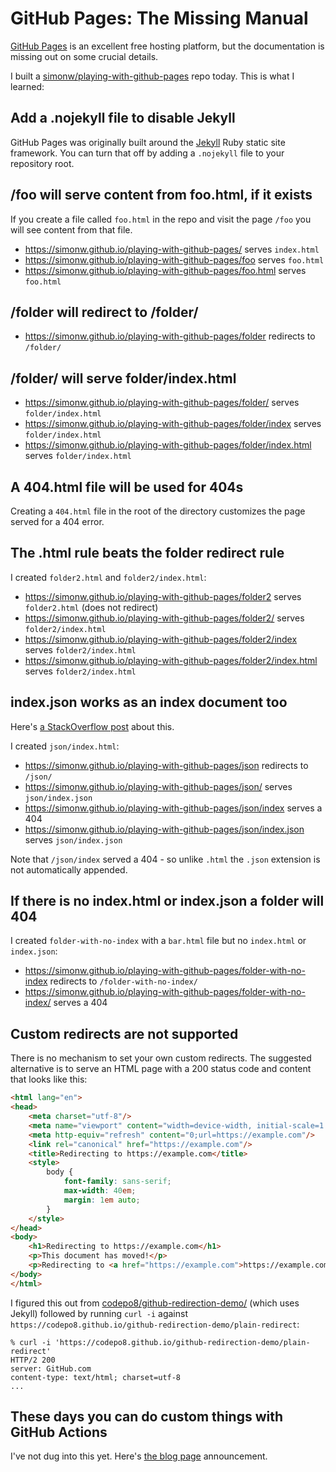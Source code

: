 # GitHub Pages: The Missing Manual

[GitHub Pages](https://pages.github.com/) is an excellent free hosting platform, but the documentation is missing out on some crucial details.

I built a [simonw/playing-with-github-pages](https://github.com/simonw/playing-with-github-pages) repo today. This is what I learned:

## Add a .nojekyll file to disable Jekyll

GitHub Pages was originally built around the [Jekyll](https://jekyllrb.com/) Ruby static site framework. You can turn that off by adding a `.nojekyll` file to your repository root.

## /foo will serve content from foo.html, if it exists

If you create a file called `foo.html` in the repo and visit the page `/foo` you will see content from that file.

- https://simonw.github.io/playing-with-github-pages/ serves `index.html`
- https://simonw.github.io/playing-with-github-pages/foo serves `foo.html`
- https://simonw.github.io/playing-with-github-pages/foo.html serves `foo.html`

## /folder will redirect to /folder/

- https://simonw.github.io/playing-with-github-pages/folder redirects to `/folder/`

## /folder/ will serve folder/index.html

- https://simonw.github.io/playing-with-github-pages/folder/ serves `folder/index.html`
- https://simonw.github.io/playing-with-github-pages/folder/index serves `folder/index.html`
- https://simonw.github.io/playing-with-github-pages/folder/index.html serves `folder/index.html`

## A 404.html file will be used for 404s

Creating a `404.html` file in the root of the directory customizes the page served for a 404 error.

## The .html rule beats the folder redirect rule

I created `folder2.html` and `folder2/index.html`:

- https://simonw.github.io/playing-with-github-pages/folder2 serves `folder2.html` (does not redirect)
- https://simonw.github.io/playing-with-github-pages/folder2/ serves `folder2/index.html`
- https://simonw.github.io/playing-with-github-pages/folder2/index serves `folder2/index.html`
- https://simonw.github.io/playing-with-github-pages/folder2/index.html serves `folder2/index.html`

## index.json works as an index document too

Here's [a StackOverflow post](https://stackoverflow.com/questions/39199042/serve-json-data-from-github-pages/50667394#50667394) about this.

I created `json/index.html`:

- https://simonw.github.io/playing-with-github-pages/json redirects to `/json/`
- https://simonw.github.io/playing-with-github-pages/json/ serves `json/index.json`
- https://simonw.github.io/playing-with-github-pages/json/index serves a 404
- https://simonw.github.io/playing-with-github-pages/json/index.json serves `json/index.json`

Note that `/json/index` served a 404 - so unlike `.html` the `.json` extension is not automatically appended.

## If there is no index.html or index.json a folder will 404

I created `folder-with-no-index` with a `bar.html` file but no `index.html` or `index.json`:

- https://simonw.github.io/playing-with-github-pages/folder-with-no-index redirects to `/folder-with-no-index/`
- https://simonw.github.io/playing-with-github-pages/folder-with-no-index/ serves a 404

## Custom redirects are not supported

There is no mechanism to set your own custom redirects. The suggested alternative is to serve an HTML page with a 200 status code and content that looks like this:

```html
<html lang="en">
<head>
    <meta charset="utf-8"/>
    <meta name="viewport" content="width=device-width, initial-scale=1.0">
    <meta http-equiv="refresh" content="0;url=https://example.com"/>
    <link rel="canonical" href="https://example.com"/>
    <title>Redirecting to https://example.com</title>
    <style>
        body {
            font-family: sans-serif;
            max-width: 40em;
            margin: 1em auto;
        }
    </style>
</head>
<body>
    <h1>Redirecting to https://example.com</h1>
    <p>This document has moved!</p>
    <p>Redirecting to <a href="https://example.com">https://example.com</a> in 0 seconds.</p>
</body>
</html>
```

I figured this out from [codepo8/github-redirection-demo/](https://github.com/codepo8/github-redirection-demo/) (which uses Jekyll) followed by running `curl -i` against `https://codepo8.github.io/github-redirection-demo/plain-redirect`:

```
% curl -i 'https://codepo8.github.io/github-redirection-demo/plain-redirect'
HTTP/2 200 
server: GitHub.com
content-type: text/html; charset=utf-8
...
```
## These days you can do custom things with GitHub Actions

I've not dug into this yet. Here's [the blog page](https://github.blog/2022-08-10-github-pages-now-uses-actions-by-default/) announcement.
